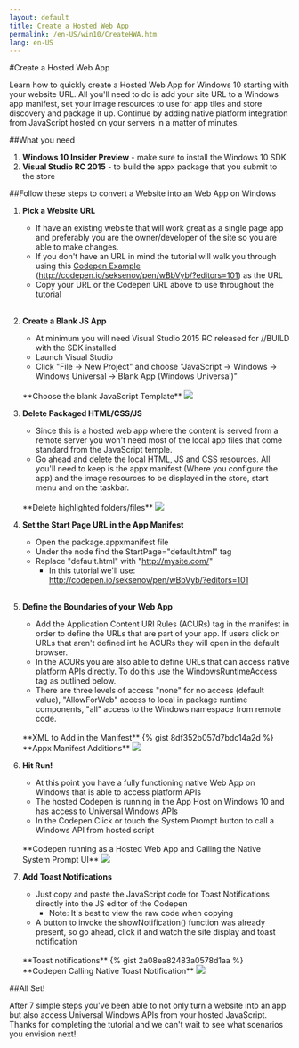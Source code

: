 ```yaml
---
layout: default
title: Create a Hosted Web App
permalink: /en-US/win10/CreateHWA.htm
lang: en-US
---
```


#Create a Hosted Web App

Learn how to quickly create a Hosted Web App for Windows 10 starting with your website URL. All you'll need to do is add your site URL to a Windows app manifest, set your image resources to use for app tiles and store discovery and package it up. Continue by adding native platform integration from JavaScript hosted on your servers in a matter of minutes. 

##What you need
1. **Windows 10 Insider Preview** - make sure to install the Windows 10 SDK
2. **Visual Studio RC 2015** - to build the appx package that you submit to the store

##Follow these steps to convert a Website into an Web App on Windows

1. **Pick a Website URL**
	* If have an existing website that will work great as a single page app and preferably you are the owner/developer of the site so you are able to make changes.
	* If you don't have an URL in mind the tutorial will walk you through using this [Codepen Example](http://codepen.io/seksenov/pen/wBbVyb/?editors=101) (http://codepen.io/seksenov/pen/wBbVyb/?editors=101) as the URL
	* Copy your URL or the Codepen URL above to use throughout the tutorial

	<br>

2. **Create a Blank JS App**
	* At minimum you will need Visual Studio 2015 RC released for //BUILD with the SDK installed
	* Launch Visual Studio
	* Click "File -> New Project" and choose "JavaScript -> Windows -> Windows Universal -> Blank App (Windows Universal)" 

	<br>
	**Choose the blank JavaScript Template**
	<img src="{{site.baseurl}}/images/CreateHWA/BlankJSTemplate.PNG">

	<br>

3. **Delete Packaged HTML/CSS/JS**
	* Since this is a hosted web app where the content is served from a remote server you won't need most of the local app files that come standard from the JavaScript temple.
	* Go ahead and delete the local HTML, JS and CSS resources. All you'll need to keep is the appx manifest (Where you configure the app) and the image resources to be displayed in the store, start menu and on the taskbar.

	<br>
	**Delete highlighted folders/files**
	<img src="{{site.baseurl}}/images/CreateHWA/DeletePackagedContent.PNG">

	<br>

4. **Set the Start Page URL in the App Manifest**
	* Open the package.appxmanifest file
	* Under the <Application> node find the StartPage="default.html" tag
	* Replace "default.html" with "http://mysite.com/"
		* In this tutorial we'll use: http://codepen.io/seksenov/pen/wBbVyb/?editors=101 

	<br>

5. **Define the Boundaries of your Web App**
	* Add the Application Content URI Rules (ACURs) tag in the manifest in order to define the URLs that are part of your app. If users click on URLs that aren't defined int he ACURs they will open in the default browser.
	* In the ACURs you are also able to define URLs that can access native platform APIs directly. To do this use the WindowsRuntimeAccess tag as outlined below.
	* There are three levels of access "none" for no access (default value), "AllowForWeb" access to local in package runtime components, "all" access to the Windows namespace from remote code.

	<br>
	**XML to Add in the Manifest**
	{% gist 8df352b057d7bdc14a2d %}

	<br>
	**Appx Manifest Additions**
	<img src="{{site.baseurl}}/images/CreateHWA/ManifestAddition.PNG">

	<br>
	
6. **Hit Run!** 
	* At this point you have a fully functioning native Web App on Windows that is able to access platform APIs
	* The hosted Codepen is running in the App Host on Windows 10 and has access to Universal Windows APIs
	* In the Codepen Click or touch the System Prompt button to call a Windows API from hosted script

	<br>
	**Codepen running as a Hosted Web App and Calling the Native System Prompt UI**
	<img src="{{site.baseurl}}/images/CreateHWA/systemPrompt.PNG">
	<br>

7. **Add Toast Notifications** 
	* Just copy and paste the JavaScript code for Toast Notifications directly into the JS editor of the Codepen
		* Note: It's best to view the raw code when copying
	* A button to invoke the showNotification() function was already present, so go ahead, click it and watch the site display and toast notification

	<br>
	**Toast notifications**
	{% gist 2a08ea82483a0578d1aa %}
	<br>
	**Codepen Calling Native Toast Notification**
	<img src="{{site.baseurl}}/images/CreateHWA/CodepenToast.PNG">
	<br>

##All Set!

After 7 simple steps you've been able to not only turn a website into an app but also access Universal Windows APIs from your hosted JavaScript. Thanks for completing the tutorial and we can't wait to see what scenarios you envision next!
